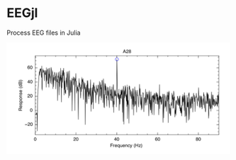 EEGjl
=====

Process EEG files in Julia

![Example output](/examples/Eg3-5-epochfreq.png "Example output")
